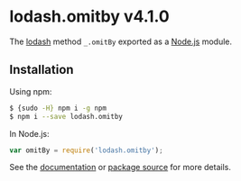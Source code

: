 # lodash.omitby v4.1.0

The [lodash](https://lodash.com/) method `_.omitBy` exported as a [Node.js](https://nodejs.org/) module.

## Installation

Using npm:
```bash
$ {sudo -H} npm i -g npm
$ npm i --save lodash.omitby
```

In Node.js:
```js
var omitBy = require('lodash.omitby');
```

See the [documentation](https://lodash.com/docs#omitBy) or [package source](https://github.com/lodash/lodash/blob/4.1.0-npm-packages/lodash.omitby) for more details.
